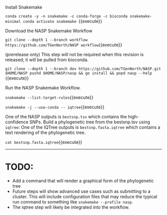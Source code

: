 Install Snakemake

`conda create -y -n snakemake -c conda-forge -c bioconda snakemake-minimal
conda activate snakemake
`{{execute}}

Download the NASP Snakemake Workflow

`git clone --depth 1 --branch workflow https://github.com/TGenNorth/NASP workflow`{{execute}}

(prerelease only) This step will not be required when this revision is released; it will be pulled from bioconda.

`git clone --depth 1 --branch dev https://github.com/TGenNorth/NASP.git $HOME/NASP
pushd $HOME/NASP/nasp && go install && popd
nasp --help
`{{execute}}

Run the NASP Snakemake Workflow.

`snakemake --list-target-rules`{{execute}}

`snakemake -j --use-conda -- iqtree`{{execute}}

One of the NASP outputs is `bestsnp.tsv` which contains the high-confidence SNPs.
Build a phylogenetic tree from the bestsnp.tsv using `iqtree`:
One of the IQTree outputs is `bestsnp.fasta.iqtree` which contains a text rendering of the phylogenetic tree.

`cat bestsnp.fasta.iqtree`{{execute}}

---

# TODO:

- Add a command that will render a graphical form of the phylogenetic tree
- Future steps will show advanced use cases such as submitting to a cluster. This will include configuration files that may reduce the typical run command to something like `snakemake --profile nasp`.
- The iqtree step will likely be integrated into the workflow.
